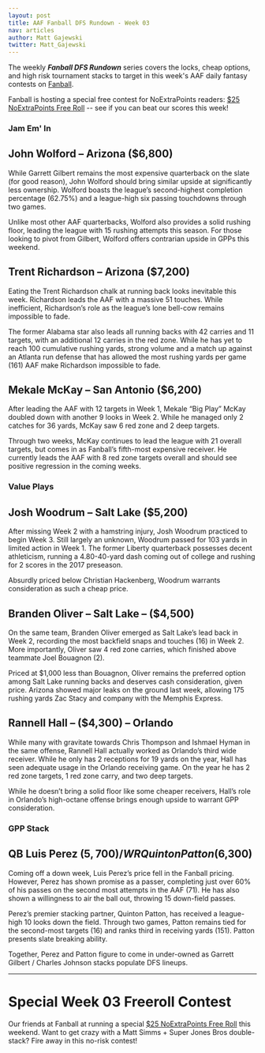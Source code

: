 ```yaml
---
layout: post
title: AAF Fanball DFS Rundown - Week 03
nav: articles
author: Matt Gajewski
twitter: Matt_Gajewski
---
```


The weekly **_Fanball DFS Rundown_** series covers the locks, cheap options, and high risk tournament stacks to target in this week's AAF daily fantasy contests on [Fanball](https://www.fanball.com/lobby/salary-cap?sport=AAF).

Fanball is hosting a special free contest for NoExtraPoints readers: [\$25 NoExtraPoints Free Roll](https://www.fanball.com/contests/EdH8GG) -- see if you can beat our scores this week!

<h3 class="team-header aaf-header">Jam Em' In</h3>

## John Wolford – Arizona (\$6,800)

While Garrett Gilbert remains the most expensive quarterback on the slate (for good reason), John Wolford should bring similar upside at significantly less ownership. Wolford boasts the league’s second-highest completion percentage (62.75%) and a league-high six passing touchdowns through two games.

Unlike most other AAF quarterbacks, Wolford also provides a solid rushing floor, leading the league with 15 rushing attempts this season. For those looking to pivot from Gilbert, Wolford offers contrarian upside in GPPs this weekend.

## Trent Richardson – Arizona (\$7,200)

Eating the Trent Richardson chalk at running back looks inevitable this week. Richardson leads the AAF with a massive 51 touches. While inefficient, Richardson’s role as the league’s lone bell-cow remains impossible to fade.

The former Alabama star also leads all running backs with 42 carries and 11 targets, with an additional 12 carries in the red zone. While he has yet to reach 100 cumulative rushing yards, strong volume and a match up against an Atlanta run defense that has allowed the most rushing yards per game (161) AAF make Richardson impossible to fade.

## Mekale McKay – San Antonio (\$6,200)

After leading the AAF with 12 targets in Week 1, Mekale “Big Play” McKay doubled down with another 9 looks in Week 2. While he managed only 2 catches for 36 yards, McKay saw 6 red zone and 2 deep targets.

Through two weeks, McKay continues to lead the league with 21 overall targets, but comes in as Fanball’s fifth-most expensive receiver. He currently leads the AAF with 8 red zone targets overall and should see positive regression in the coming weeks.

<h3 class="team-header aaf-header">Value Plays</h3>

## Josh Woodrum – Salt Lake (\$5,200)

After missing Week 2 with a hamstring injury, Josh Woodrum practiced to begin Week 3. Still largely an unknown, Woodrum passed for 103 yards in limited action in Week 1. The former Liberty quarterback possesses decent athleticism, running a 4.80-40-yard dash coming out of college and rushing for 2 scores in the 2017 preseason.

Absurdly priced below Christian Hackenberg, Woodrum warrants consideration as such a cheap price.

## Branden Oliver – Salt Lake – (\$4,500)

On the same team, Branden Oliver emerged as Salt Lake’s lead back in Week 2, recording the most backfield snaps and touches (16) in Week 2. More importantly, Oliver saw 4 red zone carries, which finished above teammate Joel Bouagnon (2).

Priced at \$1,000 less than Bouagnon, Oliver remains the preferred option among Salt Lake running backs and deserves cash consideration, given price. Arizona showed major leaks on the ground last week, allowing 175 rushing yards Zac Stacy and company with the Memphis Express.

## Rannell Hall – (\$4,300) – Orlando

While many with gravitate towards Chris Thompson and Ishmael Hyman in the same offense, Rannell Hall actually worked as Orlando’s third wide receiver. While he only has 2 receptions for 19 yards on the year, Hall has seen adequate usage in the Orlando receiving game. On the year he has 2 red zone targets, 1 red zone carry, and two deep targets.

While he doesn’t bring a solid floor like some cheaper receivers, Hall’s role in Orlando’s high-octane offense brings enough upside to warrant GPP consideration.

<h3 class="team-header aaf-header">GPP Stack</h3>

## QB Luis Perez ($5,700) / WR Quinton Patton ($6,300)

Coming off a down week, Luis Perez’s price fell in the Fanball pricing. However, Perez has shown promise as a passer, completing just over 60% of his passes on the second most attempts in the AAF (71). He has also shown a willingness to air the ball out, throwing 15 down-field passes.

Perez’s premier stacking partner, Quinton Patton, has received a league-high 10 looks down the field. Through two games, Patton remains tied for the second-most targets (16) and ranks third in receiving yards (151). Patton presents slate breaking ability.

Together, Perez and Patton figure to come in under-owned as Garrett Gilbert / Charles Johnson stacks populate DFS lineups.

---

# Special Week 03 Freeroll Contest

Our friends at Fanball at running a special [\$25 NoExtraPoints Free Roll](https://www.fanball.com/contests/EdH8GG) this weekend. Want to get crazy with a Matt Simms + Super Jones Bros double-stack? Fire away in this no-risk contest!
